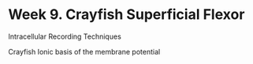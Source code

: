 # Week 9. Crayfish Superficial Flexor

Intracellular Recording Techniques

Crayfish
Ionic basis of the membrane potential 
